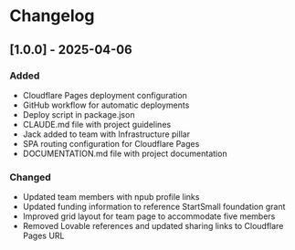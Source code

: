 # Changelog

## [1.0.0] - 2025-04-06

### Added
- Cloudflare Pages deployment configuration
- GitHub workflow for automatic deployments
- Deploy script in package.json
- CLAUDE.md file with project guidelines
- Jack added to team with Infrastructure pillar
- SPA routing configuration for Cloudflare Pages
- DOCUMENTATION.md file with project documentation

### Changed
- Updated team members with npub profile links
- Updated funding information to reference StartSmall foundation grant
- Improved grid layout for team page to accommodate five members
- Removed Lovable references and updated sharing links to Cloudflare Pages URL